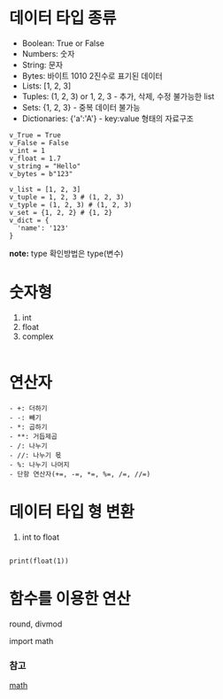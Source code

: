 # 데이터 타입 종류
- Boolean: True or False
- Numbers: 숫자
- String: 문자
- Bytes: 바이트 1010 2진수로 표기된 데이터
- Lists: [1, 2, 3]
- Tuples: (1, 2, 3) or 1, 2, 3 - 추가, 삭제, 수정 불가능한 list
- Sets: {1, 2, 3} - 중복 데이터 불가능
- Dictionaries: {'a':'A'} - key:value 형태의 자료구조

```
v_True = True
v_False = False
v_int = 1
v_float = 1.7
v_string = "Hello"
v_bytes = b"123"

v_list = [1, 2, 3]
v_tuple = 1, 2, 3 # (1, 2, 3)
v_typle = (1, 2, 3) # (1, 2, 3)
v_set = {1, 2, 2} # {1, 2}
v_dict = {
  'name': '123'
}
```
**note:** type 확인방법은 type(변수)

# 숫자형
1. int
2. float
3. complex

```

```

# 연산자
```
- +: 더하기
- -: 빼기
- *: 곱하기
- **: 거듭제곱
- /: 나누기
- //: 나누기 몫
- %: 나누기 나머지
- 단항 연산자(+=, -=, *=, %=, /=, //=)
```

# 데이터 타입 형 변환
1. int to float
```

print(float(1))
```
# 함수를 이용한 연산
round, divmod

import math

### 참고
[math](https://docs.python.org/3/library/math.html)
